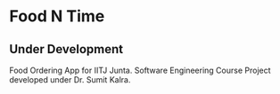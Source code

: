 # Food N Time
## Under Development
Food Ordering App for IITJ Junta. Software Engineering Course Project developed under Dr. Sumit Kalra.


